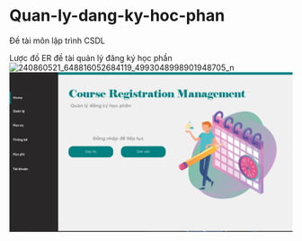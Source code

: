 # Quan-ly-dang-ky-hoc-phan
Đề tài môn lập trình CSDL

Lược đồ ER đề tài quản lý đăng ký học phần
![240860521_648816052684119_4993048998901948705_n](https://user-images.githubusercontent.com/62896400/132444358-97eb67ec-7c53-4110-809c-bfae2607185f.png)
![image](https://github.com/Dat0309/Quan-ly-dang-ky-hoc-phan/blob/main/mainwindow.png)
